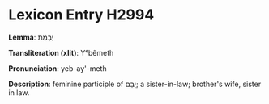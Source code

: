 # Lexicon Entry H2994

**Lemma**: יְבֵמֶת

**Transliteration (xlit)**: Yᵉbêmeth

**Pronunciation**: yeb-ay'-meth

**Description**:
feminine participle of יָבַם; a sister-in-law; brother's wife, sister in law.
